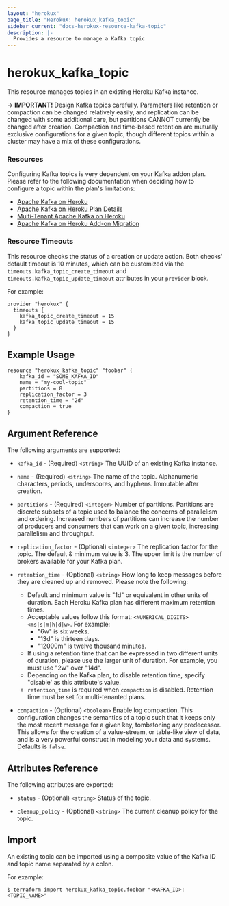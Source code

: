 ```yaml
---
layout: "herokux"
page_title: "HerokuX: herokux_kafka_topic"
sidebar_current: "docs-herokux-resource-kafka-topic"
description: |-
  Provides a resource to manage a Kafka topic
---
```


# herokux\_kafka\_topic

This resource manages topics in an existing Heroku Kafka instance.

-> **IMPORTANT!**
Design Kafka topics carefully. Parameters like retention or compaction can be changed relatively easily,
and replication can be changed with some additional care, but partitions CANNOT currently be changed after creation.
Compaction and time-based retention are mutually exclusive configurations for a given topic,
though different topics within a cluster may have a mix of these configurations.

### Resources
Configuring Kafka topics is very dependent on your Kafka addon plan.
Please refer to the following documentation when deciding how to configure a topic within the plan's limitations:
- [Apache Kafka on Heroku](https://devcenter.heroku.com/articles/kafka-on-heroku)
- [Apache Kafka on Heroku Plan Details](https://elements.heroku.com/addons/heroku-kafka)
- [Multi-Tenant Apache Kafka on Heroku](https://devcenter.heroku.com/articles/multi-tenant-kafka-on-heroku#basic-plans)
- [Apache Kafka on Heroku Add-on Migration](https://devcenter.heroku.com/articles/kafka-addon-migration)

### Resource Timeouts
This resource checks the status of a creation or update action.
Both checks' default timeout is 10 minutes, which can be customized via the
`timeouts.kafka_topic_create_timeout` and `timeouts.kafka_topic_update_timeout` attributes in your `provider` block.

For example:
```hcl-terraform
provider "herokux" {
  timeouts {
    kafka_topic_create_timeout = 15
    kafka_topic_update_timeout = 15
  }
}
```

## Example Usage

```hcl-terraform
resource "herokux_kafka_topic" "foobar" {
	kafka_id = "SOME_KAFKA_ID"
	name = "my-cool-topic"
	partitions = 8
	replication_factor = 3
	retention_time = "2d"
	compaction = true
}
```

## Argument Reference

The following arguments are supported:

* `kafka_id` - (Required) `<string>` The UUID of an existing Kafka instance.

* `name` - (Required) `<string>` The name of the topic. Alphanumeric characters, periods, underscores, and hyphens.
Immutable after creation.

* `partitions` - (Required) `<integer>` Number of partitions. Partitions are discrete subsets of a topic used to
balance the concerns of parallelism and ordering. Increased numbers of partitions can increase the number
of producers and consumers that can work on a given topic, increasing parallelism and throughput.

* `replication_factor` - (Optional) `<integer>` The replication factor for the topic. The default & minimum value is 3.
The upper limit is the number of brokers available for your Kafka plan.

* `retention_time` - (Optional) `<string>` How long to keep messages before they are cleaned up and removed.
Please note the following:
    * Default and minimum value is "1d" or equivalent in other units of duration. Each Heroku Kafka plan has different maximum retention times.
    * Acceptable values follow this format: `<NUMERICAL_DIGITS><ms|s|m|h|d|w>`. For example:
        * "6w" is six weeks.
        * "13d" is thirteen days.
        * "12000m" is twelve thousand minutes.
    * If using a retention time that can be expressed in two different units of duration, please use the larger unit of duration.
    For example, you must use "2w" over "14d".
    * Depending on the Kafka plan, to disable retention time, specify "disable' as this attribute's value.
    * `retention_time` is required when `compaction` is disabled. Retention time must be set for multi-tenanted plans.

* `compaction` - (Optional) `<boolean>` Enable log compaction. This configuration changes the semantics of a topic such
that it keeps only the most recent message for a given key, tombstoning any predecessor.
This allows for the creation of a value-stream, or table-like view of data,
and is a very powerful construct in modeling your data and systems. Defaults is `false`.

## Attributes Reference

The following attributes are exported:

* `status` - (Optional) `<string>` Status of the topic.

* `cleanup_policy` - (Optional) `<string>` The current cleanup policy for the topic.

## Import

An existing topic can be imported using a composite value of the Kafka ID and topic name
separated by a colon.

For example:
```shell script
$ terraform import herokux_kafka_topic.foobar "<KAFKA_ID>:<TOPIC_NAME>"
```